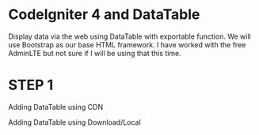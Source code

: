 # CodeIgniter 4 and DataTable
Display data via the web using DataTable with exportable function.
We will use Bootstrap as our base HTML framework. I have worked with the free AdminLTE but not sure if I will be using that this time.

STEP 1
=====
Adding DataTable using CDN

<link rel="stylesheet" type="text/css" href="https://cdn.datatables.net/1.10.22/css/jquery.dataTables.css">
<script type="text/javascript" charset="utf8" src="https://cdn.datatables.net/1.10.22/js/jquery.dataTables.js"></script>

Adding DataTable using Download/Local

<link rel="stylesheet" type="text/css" href="/DataTables/datatables.css">
<script type="text/javascript" charset="utf8" src="/DataTables/datatables.js"></script>

